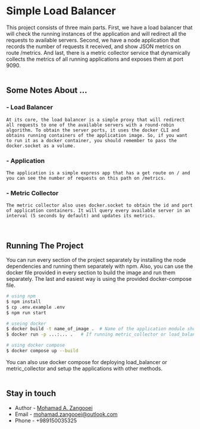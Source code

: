 # Simple Load Balancer

This project consists of three main parts. First, we have a load balancer that will check the running instances of the application and will redirect all the requests to available servers. Second, we have a node application that records the number of requests it received, and show JSON metrics on route /metrics. And last, there is a metric collector service that dynamically collects the metrics of all running applications and exposes them at port 9090.
</br>
</br>

## Some Notes About ...

### - Load Balancer

    At its core, the load balancer is a simple proxy that will redirect all requests to one of the available servers with a round-robin algorithm. To obtain the server ports, it uses the docker CLI and obtains running containers of the application image. So, if you want to run it as a docker container, you should remember to pass the docker.socket as a volume.

### - Application

    The application is a simple express app that has a get route on / and you can see the number of requests on this path on /metrics.

### - Metric Collector

    The metric collector also uses docker.socket to obtain the id and port of application containers. It will query every available server in an interval (5 seconds by default) and updates its metrics.

</br>

## Running The Project

You can run every section of the project separately by installing the node dependencies and running them separately with npm. Also, you can use the docker file provided in every section to build the image and run them separately. The last and easiest way is using the provided docker-compose file.

```bash
# using npm
$ npm install
$ cp .env.example .env
$ npm run start

# useing docker
$ docker build -t name_of_image .  # Name of the application module should be application
$ docker run -p ...:... .   # If running metric_collector or load_balance, pass -v ...:/var/run/docker.sock

# using docker compose
$ docker compose up --build
```

You can also use docker compose for deploying load_balancer or metric_collector and setup the applications with other methods.
</br>
</br>

## Stay in touch

- Author - [Mohamad A. Zangooei](https://github.com/moAmza)
- Email - mohamad.zangooei@outlook.com
- Phone - +989150035325

</br></br></br>
